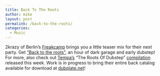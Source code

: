 ```yaml
---
title: Back To The Roots
author: mike
layout: post
permalink: /back-to-the-roots/
categories:
  - Music
---
```

2krazy of Berlin&#8217;s [Freakcamp][1] brings you a little teaser mix for their next party. Get [&#8220;Back to the roots&#8221;][2], an hour of dark garage and early dubstep! For more, also check out [Tempa&#8217;s][3] &#8220;The Roots Of Dubstep&#8221; [compilation][4] released this week. Work is in progress to bring their entire back catalog available for download at [dubplate.net][5]!

 [1]: http://freakcamp.net/
 [2]: http://rapidshare.de/files/30254853/2krazy-back_to_the_roots_210806.mp3.html
 [3]: http://www.tempa.co.uk
 [4]: http://www.boomkat.com/item.cfm?id=23215
 [5]: http://www.dubplate.net